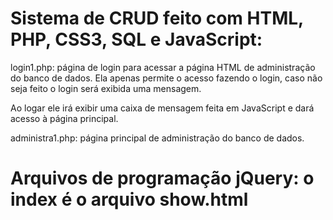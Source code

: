 # Sistema de CRUD feito com HTML, PHP, CSS3, SQL e JavaScript:

login1.php: página de login para acessar a página HTML de administração do banco de dados. Ela apenas permite o acesso fazendo o login, caso não seja feito o login será exibida uma mensagem.

Ao logar ele irá exibir uma caixa de mensagem feita em JavaScript e dará acesso à página principal.

administra1.php: página principal de administração do banco de dados.

# Arquivos de programação jQuery: o index é o arquivo show.html

